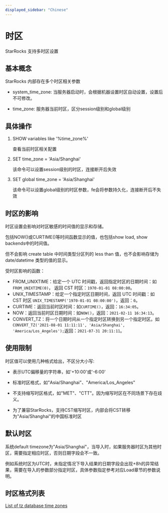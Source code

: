 ```yaml
---
displayed_sidebar: "Chinese"
---
```


# 时区

StarRocks 支持多时区设置

## 基本概念

StarRocks 内部存在多个时区相关参数

* system_time_zone: 当服务器启动时，会根据机器设置时区自动设置，设置后不可修改。

* time_zone: 服务器当前时区，区分session级别和global级别

## 具体操作

1. SHOW variables like '%time_zone%'

    查看当前时区相关配置

2. SET time_zone = 'Asia/Shanghai'

    该命令可以设置session级别的时区，连接断开后失效

3. SET global time_zone = 'Asia/Shanghai'

    该命令可以设置global级别的时区参数，fe会将参数持久化，连接断开后不失效

## 时区的影响

时区设置会影响对时区敏感的时间值的显示和存储。

包括NOW()或CURTIME()等时间函数显示的值，也包括show load, show backends中的时间值。

但不会影响 create table 中时间类型分区列的 less than 值，也不会影响存储为 date/datetime 类型的值的显示。

受时区影响的函数：

* FROM_UNIXTIME：给定一个 UTC 时间戳，返回指定时区的日期时间：如 `FROM_UNIXTIME(0)`， 返回 CST 时区：`1970-01-01 08:00:00`。
* UNIX_TIMESTAMP：给定一个指定时区日期时间，返回 UTC 时间戳：如 CST 时区 `UNIX_TIMESTAMP('1970-01-01 08:00:00')`，返回：`0`。
* CURTIME：返回当前时区时间：如`CURTIME()`，返回：`16:34:05`。
* NOW：返回当前时区日期时间：如`NOW()`，返回：`2021-02-11 16:34:13`。
* CONVERT_TZ：将一个日期时间从一个指定时区转换到另一个指定时区。如`CONVERT_TZ('2021-08-01 11:11:11', 'Asia/Shanghai', 'America/Los_Angeles');`返回：`2021-07-31 20:11:11`。

## 使用限制

时区值可以使用几种格式给出，不区分大小写:

* 表示UTC偏移量的字符串，如'+10:00'或'-6:00'

* 标准时区格式，如"Asia/Shanghai"、"America/Los_Angeles"

* 不支持缩写时区格式，如"MET"、"CTT"。因为缩写时区在不同场景下存在歧义。

* 为了兼容StarRocks，支持CST缩写时区，内部会将CST转移为"Asia/Shanghai"的中国标准时区

## 默认时区

系统default timezone为"Asia/Shanghai"，当导入时，如果服务器时区为其他时区，需要指定相应时区，否则日期字段会不一致。

例如系统时区为UTC时，未指定情况下导入结果的日期字段会出现+8h的异常结果，需要在导入的参数部分指定时区，具体参数指定参考对应Load章节的参数说明。

## 时区格式列表

[List of tz database time zones](https://en.wikipedia.org/wiki/List_of_tz_database_time_zones)
